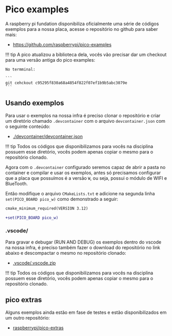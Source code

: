 # Pico examples

A raspberry pi fundation disponibiliza oficialmente uma série de códigos exemplos para a nossa placa, acesse o repositório no github para saber mais:

- https://github.com/raspberrypi/pico-examples

!!! tip
    A pico atualizou a biblioteca dela, vocês vão precisar dar um checkout para uma versão antiga do pico examples:

    No termminal:
    
    ```
    git cehckout c95295f830a68a4854f822f07ef1b9b5abc3079e
    ```

## Usando exemplos

Para usar o exemplos na nossa infra é preciso clonar o repositório e criar um diretório chamado `.devcontainer` com o arquivo `devcontainer.json` com o  seguinte conteúdo:

- [./devcontainer/devcontainer.json](
https://github.com/insper-embarcados/pico-base-project/blob/main/.devcontainer/devcontainer.json)

!!! tip
    Todos os códigos que disponibilizamos para vocês na disciplina possuem esse diretório, vocês podem apenas copiar o mesmo para o repositório clonado.

Agora com o `.devcontainer` configurado seremos capaz de abrir a pasta no container e compilar e usar os exemplos, antes só precisamos configurar que a placa que possuímos é a versão `W`, ou seja, possui o módulo de WIFI e BlueTooth.

Então modifique o arquivo `CMakeLists.txt` e adicione na segunda linha `set(PICO_BOARD pico_w)` como demonstrado a seguir:

```diff
cmake_minimum_required(VERSION 3.12)

+set(PICO_BOARD pico_w)
```

### .vscode/

Para gravar e debugar (RUN AND DEBUG) os exemplos dentro do vscode na nossa infra, é preciso também fazer o download do repositório no link abaixo e descompactar o mesmo no repositório clonado:

- [.vscode/.vscode.zip](https://insper-my.sharepoint.com/:u:/g/personal/marcoasma_insper_edu_br/EY1GhgGok2lJgQcrGaubDMsBBjT1rsQQA2Yry2DCxlvrSQ?e=Im28Cq)

!!! tip
    Todos os códigos que disponibilizamos para vocês na disciplina possuem esse diretório, vocês podem apenas copiar o mesmo para o repositório clonado.







## pico extras

Alguns exemplos ainda estão em fase de testes e estão disponibilizados em um outro repositório:

- [raspberrypi/pico-extras](https://github.com/raspberrypi/pico-extras/tree/master)
